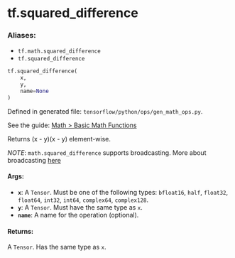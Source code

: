 <div itemscope itemtype="http://developers.google.com/ReferenceObject">
<meta itemprop="name" content="tf.squared_difference" />
</div>

# tf.squared_difference

### Aliases:

* `tf.math.squared_difference`
* `tf.squared_difference`

``` python
tf.squared_difference(
    x,
    y,
    name=None
)
```



Defined in generated file: `tensorflow/python/ops/gen_math_ops.py`.

See the guide: [Math > Basic Math Functions](../../../api_guides/python/math_ops.md#Basic_Math_Functions)

Returns (x - y)(x - y) element-wise.

*NOTE*: `math.squared_difference` supports broadcasting. More about broadcasting
[here](http://docs.scipy.org/doc/numpy/user/basics.broadcasting.html)

#### Args:

* <b>`x`</b>: A `Tensor`. Must be one of the following types: `bfloat16`, `half`, `float32`, `float64`, `int32`, `int64`, `complex64`, `complex128`.
* <b>`y`</b>: A `Tensor`. Must have the same type as `x`.
* <b>`name`</b>: A name for the operation (optional).


#### Returns:

A `Tensor`. Has the same type as `x`.